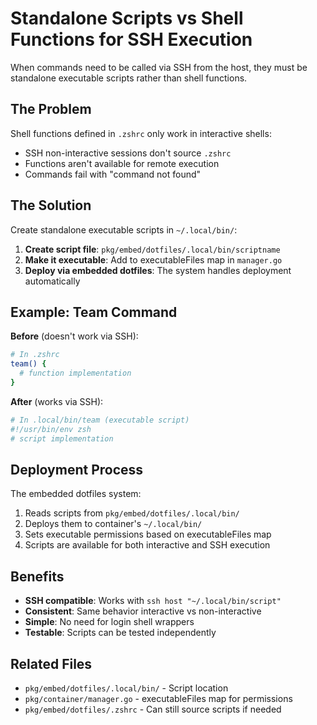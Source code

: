 # Standalone Scripts vs Shell Functions for SSH Execution

When commands need to be called via SSH from the host, they must be standalone executable scripts rather than shell functions.

## The Problem

Shell functions defined in `.zshrc` only work in interactive shells:
- SSH non-interactive sessions don't source `.zshrc`
- Functions aren't available for remote execution
- Commands fail with "command not found"

## The Solution

Create standalone executable scripts in `~/.local/bin/`:

1. **Create script file**: `pkg/embed/dotfiles/.local/bin/scriptname`
2. **Make it executable**: Add to executableFiles map in `manager.go`
3. **Deploy via embedded dotfiles**: The system handles deployment automatically

## Example: Team Command

**Before** (doesn't work via SSH):
```zsh
# In .zshrc
team() {
  # function implementation
}
```

**After** (works via SSH):
```bash
# In .local/bin/team (executable script)
#!/usr/bin/env zsh
# script implementation
```

## Deployment Process

The embedded dotfiles system:
1. Reads scripts from `pkg/embed/dotfiles/.local/bin/`
2. Deploys them to container's `~/.local/bin/`
3. Sets executable permissions based on executableFiles map
4. Scripts are available for both interactive and SSH execution

## Benefits

- **SSH compatible**: Works with `ssh host "~/.local/bin/script"`
- **Consistent**: Same behavior interactive vs non-interactive
- **Simple**: No need for login shell wrappers
- **Testable**: Scripts can be tested independently

## Related Files
- `pkg/embed/dotfiles/.local/bin/` - Script location
- `pkg/container/manager.go` - executableFiles map for permissions
- `pkg/embed/dotfiles/.zshrc` - Can still source scripts if needed
